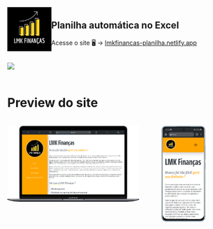 <img src="img/main/LMK logo.png" width=20% align="left">

## Planilha automática no Excel

<p>Acesse o site 🖥 -> <a href="https://lmkfinancas-planilha.netlify.app">lmkfinancas-planilha.netlify.app</a> </p>
<br>
<a href="https://www.instagram.com/lmkfinancas/" target="_blank"><img src="https://img.shields.io/badge/Instagram-E4405F?style=for-the-badge&logo=instagram&logoColor=white"></a>

<br>
<br>

<h1>Preview do site</h1>
<br>
<div align="center">
 <img src="lmk celular.png" width=20%>
 <img src="lmk pc.png" width=60% align="left">
</div>
